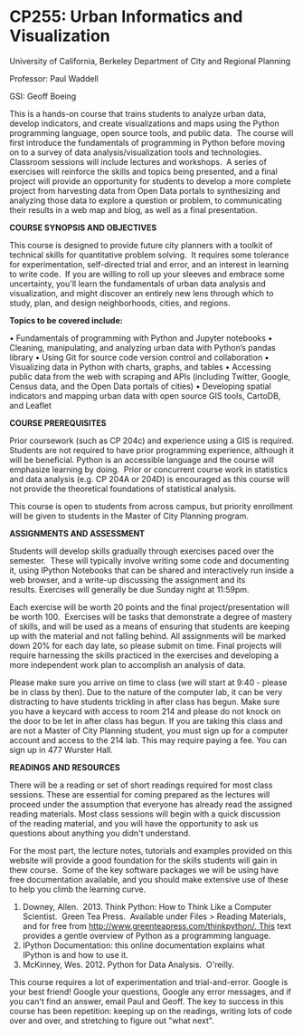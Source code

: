 # CP255: Urban Informatics and Visualization
 
University of California, Berkeley
Department of City and Regional Planning

Professor: Paul Waddell

GSI: Geoff Boeing

This is a hands-on course that trains students to analyze urban data, develop indicators, and create visualizations and maps using the Python programming language, open source tools, and public data.  The course will first introduce the fundamentals of programming in Python before moving on to a survey of data analysis/visualization tools and technologies.  Classroom sessions will include lectures and workshops.  A series of exercises will reinforce the skills and topics being presented, and a final project will provide an opportunity for students to develop a more complete project from harvesting data from Open Data portals to synthesizing and analyzing those data to explore a question or problem, to communicating their results in a web map and blog, as well as a final presentation.

**COURSE SYNOPSIS AND OBJECTIVES**

This course is designed to provide future city planners with a toolkit of technical skills for quantitative problem solving.  It requires some tolerance for experimentation, self-directed trial and error, and an interest in learning to write code.  If you are willing to roll up your sleeves and embrace some uncertainty, you'll learn the fundamentals of urban data analysis and visualization, and might discover an entirely new lens through which to study, plan, and design neighborhoods, cities, and regions.

**Topics to be covered include:**

•	Fundamentals of programming with Python and Jupyter notebooks
•	Cleaning, manipulating, and analyzing urban data with Python’s pandas library
•	Using Git for source code version control and collaboration
•	Visualizing data in Python with charts, graphs, and tables
•	Accessing public data from the web with scraping and APIs (including Twitter, Google, Census data, and the Open Data portals of cities)
•	Developing spatial indicators and mapping urban data with open source GIS tools, CartoDB, and Leaflet

**COURSE PREREQUISITES**

Prior coursework (such as CP 204c) and experience using a GIS is required. Students are not required to have prior programming experience, although it will be beneficial. Python is an accessible language and the course will emphasize learning by doing.  Prior or concurrent course work in statistics and data analysis (e.g. CP 204A or 204D) is encouraged as this course will not provide the theoretical foundations of statistical analysis.

This course is open to students from across campus, but priority enrollment will be given to students in the Master of City Planning program.

**ASSIGNMENTS AND ASSESSMENT**

Students will develop skills gradually through exercises paced over the semester.  These will typically involve writing some code and documenting it, using IPython Notebooks that can be shared and interactively run inside a web browser, and a write-up discussing the assignment and its results. Exercises will generally be due Sunday night at 11:59pm.

Each exercise will be worth 20 points and the final project/presentation will be worth 100.  Exercises will be tasks that demonstrate a degree of mastery of skills, and will be used as a means of ensuring that students are keeping up with the material and not falling behind. All assignments will be marked down 20% for each day late, so please submit on time. Final projects will require harnessing the skills practiced in the exercises and developing a more independent work plan to accomplish an analysis of data.

Please make sure you arrive on time to class (we will start at 9:40 - please be in class by then). Due to the nature of the computer lab, it can be very distracting to have students trickling in after class has begun. Make sure you have a keycard with access to room 214 and please do not knock on the door to be let in after class has begun. If you are taking this class and are not a Master of City Planning student, you must sign up for a computer account and access to the 214 lab. This may require paying a fee. You can sign up in 477 Wurster Hall.
 

**READINGS AND RESOURCES**

There will be a reading or set of short readings required for most class sessions. These are essential for coming prepared as the lectures will proceed under the assumption that everyone has already read the assigned reading materials. Most class sessions will begin with a quick discussion of the reading material, and you will have the opportunity to ask us questions about anything you didn't understand.

For the most part, the lecture notes, tutorials and examples provided on this website will provide a good foundation for the skills students will gain in thew course.  Some of the key software packages we will be using have free documentation available, and you should make extensive use of these to help you climb the learning curve.
1.	Downey, Allen.  2013. Think Python: How to Think Like a Computer Scientist.  Green Tea Press.  Available under Files > Reading Materials, and for free from http://www.greenteapress.com/thinkpython/. This text provides a gentle overview of Python as a programming language. 
1.	IPython Documentation: this online documentation explains what IPython is and how to use it.
1.	McKinney, Wes. 2012. Python for Data Analysis.  O'reilly. 

This course requires a lot of experimentation and trial-and-error. Google is your best friend! Google your questions, Google any error messages, and if you can't find an answer, email Paul and Geoff. The key to success in this course has been repetition: keeping up on the readings, writing lots of code over and over, and stretching to figure out "what next".
